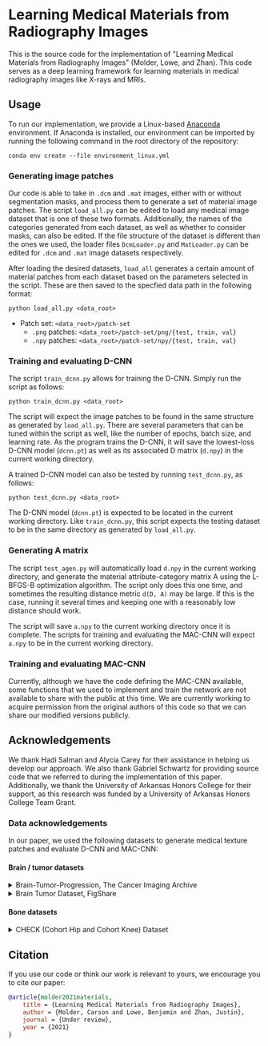 # Learning Medical Materials from Radiography Images
This is the source code for the implementation of "Learning Medical Materials from Radiography Images" (Molder, Lowe, and Zhan). This code serves as a deep learning framework for learning materials in medical radiography images like X-rays and MRIs.



## Usage

To run our implementation, we provide a Linux-based [Anaconda](https://www.anaconda.com/) environment. If Anaconda is installed, our environment can be imported by running the following command in the root directory of the repository:

`conda env create --file environment_linux.yml`

### Generating image patches

Our code is able to take in `.dcm` and `.mat` images, either with or without segmentation masks, and process them to generate a set of material
image patches. The script `load_all.py` can be edited to load any medical image dataset that is one of these two formats. Additionally, the names
of the categories generated from each dataset, as well as whether to consider masks, can also be edited. If the file structure of the dataset is
different than the ones we used, the loader files `DcmLoader.py` and `MatLoader.py` can be edited for `.dcm` and `.mat` image datasets respectively.

After loading the desired datasets, `load_all` generates a certain amount of material patches from each dataset based on the parameters selected
in the script. These are then saved to the specfied data path in the following format:

`python load_all.py <data_root>`
- Patch set: `<data_root>/patch-set`
    - `.png` patches: `<data_root>/patch-set/png/{test, train, val}`
    - `.npy` patches: `<data_root>/patch-set/npy/{test, train, val}`


### Training and evaluating D-CNN

The script `train_dcnn.py` allows for training the D-CNN. Simply run the script as follows:

`python train_dcnn.py <data_root>`

The script will expect the image patches to be found in the same structure as generated by `load_all.py`. There are several parameters that can be
tuned within the script as well, like the number of epochs, batch size, and learning rate. As the program trains the D-CNN, it will save the lowest-loss
D-CNN model (`dcnn.pt`) as well as its associated D matrix (`d.npy`) in the current working directory.

A trained D-CNN model can also be tested by running `test_dcnn.py`, as follows:

`python test_dcnn.py <data_root>`

The D-CNN model (`dcnn.pt`) is expected to be located in the current working directory. Like `train_dcnn.py`, this script expects the testing dataset to be in the same directory as generated by `load_all.py`.

### Generating A matrix

The script `test_agen.py` will automatically load `d.npy` in the current working directory, and generate the material attribute-category matrix A using
the L-BFGS-B optimization algorithm. The script only does this one time, and sometimes the resulting distance metric `d(D, A)` may be large. If this is the case,
running it several times and keeping one with a reasonably low distance should work.

The script will save `a.npy` to the current working directory once it is complete. The scripts for training and evaluating the MAC-CNN will expect `a.npy` to be in the current working directory.

### Training and evaluating MAC-CNN

Currently, although we have the code defining the MAC-CNN available, some functions that we used to implement and train the network are not available 
to share with the public at this time. We are currently working to acquire permission from the original authors of this code so that we can share our
modified versions publicly.


## Acknowledgements

We thank Hadi Salman and Alycia Carey for their assistance in helping us develop our approach. We also thank Gabriel Schwartz for providing source code that we referred to during the implementation of this paper. Additionally, we thank the University of Arkansas Honors College for their support, as this research was funded by a University of Arkansas Honors College Team Grant.

### Data acknowledgements
In our paper, we used the following datasets to generate medical texture patches and evaluate D-CNN and MAC-CNN:

#### Brain / tumor datasets
<details closed>
<summary>Brain-Tumor-Progression, The Cancer Imaging Archive</summary>

[Link to dataset](https://wiki.cancerimagingarchive.net/display/Public/Brain-Tumor-Progression)

> Schmainda KM, Prah M (2018). **Data from Brain-Tumor-Progression.** The Cancer Imaging Archive. http://doi.org/10.7937/K9/TCIA.2018.15quzvnb 

> Clark K, Vendt B, Smith K, Freymann J, Kirby J, Koppel P, Moore S, Phillips S, Maffitt D, Pringle M, Tarbox L, Prior F. **The Cancer Imaging Archive (TCIA): Maintaining and Operating a Public Information Repository**, Journal of Digital Imaging, Volume 26, Number 6, December, 2013, pp 1045-1057. (paper)
</details>

<details closed>
<summary>Brain Tumor Dataset, FigShare</summary>

[Link to dataset](https://search.datacite.org/works/10.6084/M9.FIGSHARE.1512427.V5)

> Cheng, Jun (2017). **brain tumor dataset.** figshare. Dataset. https://doi.org/10.6084/m9.figshare.1512427.v5
</details>

#### Bone datasets
<details closed>
<summary>CHECK (Cohort Hip and Cohort Knee) Dataset</summary>

[Link to dataset](https://easy.dans.knaw.nl/ui/datasets/id/easy-dataset:62955)

> Bijlsma, MD, PhD, Professor J.W.J. (University Medical Center Utrecht); Wesseling, PhD J. (University Medical Center Utrecht) (2015): CHECK (Cohort Hip & Cohort Knee) data of baseline (T0). DANS. https://doi.org/10.17026/dans-xs3-ws3s
</details>

## Citation

If you use our code or think our work is relevant to yours, we encourage you to cite our paper:

```bibtex
@article{molder2021materials,
    title = {Learning Medical Materials from Radiography Images},
    author = {Molder, Carson and Lowe, Benjamin and Zhan, Justin},
    journal = {Under review},
    year = {2021}
}
```
